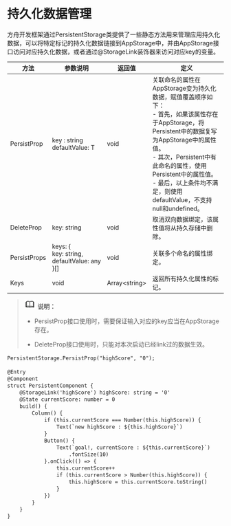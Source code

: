 # 持久化数据管理

方舟开发框架通过PersistentStorage类提供了一些静态方法用来管理应用持久化数据，可以将特定标记的持久化数据链接到AppStorage中，并由AppStorage接口访问对应持久化数据，或者通过@StorageLink装饰器来访问对应key的变量。


| 方法 | 参数说明 | 返回值 | 定义 | 
| -------- | -------- | -------- | -------- |
| PersistProp | key&nbsp;:&nbsp;string<br/>defaultValue:&nbsp;T | void | 关联命名的属性在AppStorage变为持久化数据，赋值覆盖顺序如下：<br/>-&nbsp;首先，如果该属性存在于AppStorage，将Persistent中的数据复写为AppStorage中的属性值。<br/>-&nbsp;其次，Persistent中有此命名的属性，使用Persistent中的属性值。<br/>-&nbsp;最后，以上条件均不满足，则使用defaultValue，不支持null和undefined。 | 
| DeleteProp | key:&nbsp;string | void | 取消双向数据绑定，该属性值将从持久存储中删除。 | 
| PersistProps | keys:&nbsp;{<br/>key:&nbsp;string,<br/>defaultValue:&nbsp;any<br/>}[] | void | 关联多个命名的属性绑定。 | 
| Keys | void | Array&lt;string&gt; | 返回所有持久化属性的标记。 | 


> ![icon-note.gif](public_sys-resources/icon-note.gif) **说明：**
> - PersistProp接口使用时，需要保证输入对应的key应当在AppStorage存在。
> 
> - DeleteProp接口使用时，只能对本次启动已经link过的数据生效。


```
PersistentStorage.PersistProp("highScore", "0");

@Entry
@Component
struct PersistentComponent {
    @StorageLink('highScore') highScore: string = '0'
    @State currentScore: number = 0
    build() {
        Column() {
            if (this.currentScore === Number(this.highScore)) {
                Text(`new highScore : ${this.highScore}`)
            }
            Button() {
                Text(`goal!, currentScore : ${this.currentScore}`)
                    .fontSize(10)
            }.onClick(() => {
                this.currentScore++
                if (this.currentScore > Number(this.highScore)) {
                    this.highScore = this.currentScore.toString()
                }
            })
        }
    }
}
```

